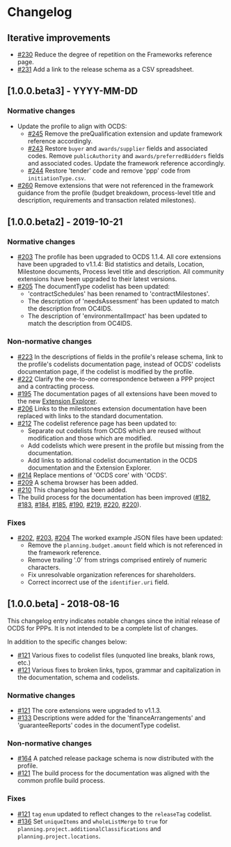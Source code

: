 # Changelog

## Iterative improvements

* [#230](https://github.com/open-contracting-extensions/public-private-partnerships/pull/230) Reduce the degree of repetition on the Frameworks reference page.
* [#231](https://github.com/open-contracting-extensions/public-private-partnerships/pull/231) Add a link to the release schema as a CSV spreadsheet.

## [1.0.0.beta3] - YYYY-MM-DD

### Normative changes

* Update the profile to align with OCDS:
  * [#245](https://github.com/open-contracting-extensions/public-private-partnerships/pull/245) Remove the preQualification extension and update framework reference accordingly.
  * [#243](https://github.com/open-contracting-extensions/public-private-partnerships/pull/243) Restore `buyer` and `awards/supplier` fields and associated codes. Remove `publicAuthority` and `awards/preferredBidders` fields and associated codes. Update the framework reference accordingly.
  * [#244](https://github.com/open-contracting-extensions/public-private-partnerships/pull/244) Restore 'tender' code and remove 'ppp' code from `initiationType.csv`.
* [#260](https://github.com/open-contracting-extensions/public-private-partnerships/pull/260) Remove extensions that were not referenced in the framework guidance from the profile (budget breakdown, process-level title and description, requirements and transaction related milestones).

## [1.0.0.beta2] - 2019-10-21

### Normative changes

* [#203](https://github.com/open-contracting-extensions/public-private-partnerships/pull/203) The profile has been upgraded to OCDS 1.1.4. All core extensions have been upgraded to v1.1.4: Bid statistics and details, Location, Milestone documents, Process level title and description. All community extensions have been upgraded to their latest versions.
* [#205](https://github.com/open-contracting-extensions/public-private-partnerships/pull/205) The documentType codelist has been updated:
  * 'contractSchedules' has been renamed to 'contractMilestones'.
  * The description of 'needsAssessment' has been updated to match the description from OC4IDS.
  * The description of 'environmentalImpact' has been updated to match the description from OC4IDS.

### Non-normative changes

* [#223](https://github.com/open-contracting-extensions/public-private-partnerships/pull/223) In the descriptions of fields in the profile's release schema, link to the profile's codelists documentation page, instead of OCDS' codelists documentation page, if the codelist is modified by the profile.
* [#222](https://github.com/open-contracting-extensions/public-private-partnerships/pull/222) Clarify the one-to-one correspondence between a PPP project and a contracting process.
* [#195](https://github.com/open-contracting-extensions/public-private-partnerships/pull/195) The documentation pages of all extensions have been moved to the new [Extension Explorer](https://extensions.open-contracting.org/).
* [#206](https://github.com/open-contracting-extensions/public-private-partnerships/pull/206) Links to the milestones extension documentation have been replaced with links to the standard documentation.
* [#212](https://github.com/open-contracting-extensions/public-private-partnerships/pull/212) The codelist reference page has been updated to:
  * Separate out codelists from OCDS which are reused without modification and those which are modified.
  * Add codelists which were present in the profile but missing from the documentation.
  * Add links to additional codelist documentation in the OCDS documentation and the Extension Explorer.
* [#214](https://github.com/open-contracting-extensions/public-private-partnerships/pull/214) Replace mentions of 'OCDS core' with 'OCDS'.
* [#209](https://github.com/open-contracting-extensions/public-private-partnerships/pull/209) A schema browser has been added.
* [#210](https://github.com/open-contracting-extensions/public-private-partnerships/pull/10) This changelog has been added.
* The build process for the documentation has been improved ([#182](https://github.com/open-contracting-extensions/public-private-partnerships/pull/182), [#183](https://github.com/open-contracting-extensions/public-private-partnerships/pull/183), [#184](https://github.com/open-contracting-extensions/public-private-partnerships/pull/184), [#185](https://github.com/open-contracting-extensions/public-private-partnerships/pull/185), [#190](https://github.com/open-contracting-extensions/public-private-partnerships/pull/190), [#219](https://github.com/open-contracting-extensions/public-private-partnerships/pull/219), [#220](https://github.com/open-contracting-extensions/public-private-partnerships/pull/220), [#220](https://github.com/open-contracting-extensions/public-private-partnerships/pull/221)).

### Fixes

* [#202](https://github.com/open-contracting-extensions/public-private-partnerships/pull/202), [#203](https://github.com/open-contracting-extensions/public-private-partnerships/pull/203), [#204](https://github.com/open-contracting-extensions/public-private-partnerships/pull/204) The worked example JSON files have been updated:
  * Remove the `planning.budget.amount` field which is not referenced in the framework reference.
  * Remove trailing '.0' from strings comprised entirely of numeric characters.
  * Fix unresolvable organization references for shareholders.
  * Correct incorrect use of the `identifier.uri` field.

## [1.0.0.beta] - 2018-08-16

This changelog entry indicates notable changes since the initial release of OCDS for PPPs. It is not intended to be a complete list of changes.

In addition to the specific changes below:

* [#121](https://github.com/open-contracting-extensions/public-private-partnerships/pull/121) Various fixes to codelist files (unquoted line breaks, blank rows, etc.)
* [#121](https://github.com/open-contracting-extensions/public-private-partnerships/pull/121) Various fixes to broken links, typos, grammar and capitalization in the documentation, schema and codelists.

### Normative changes

* [#121](https://github.com/open-contracting-extensions/public-private-partnerships/pull/121) The core extensions were upgraded to v1.1.3.
* [#133](https://github.com/open-contracting-extensions/public-private-partnerships/pull/133) Descriptions were added for the 'financeArrangements' and 'guaranteeReports' codes in the documentType codelist.

### Non-normative changes

* [#164](https://github.com/open-contracting-extensions/public-private-partnerships/pull/164) A patched release package schema is now distributed with the profile.
* [#121](https://github.com/open-contracting-extensions/public-private-partnerships/pull/121) The build process for the documentation was aligned with the common profile build process.

### Fixes

* [#121](https://github.com/open-contracting-extensions/public-private-partnerships/pull/121) `tag` `enum` updated to reflect changes to the `releaseTag` codelist.
* [#136](https://github.com/open-contracting-extensions/public-private-partnerships/pull/136) Set `uniqueItems` and `wholeListMerge` to `true` for `planning.project.additionalClassifications` and `planning.project.locations`.
